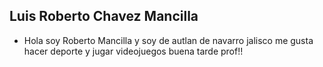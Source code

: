 ## Luis Roberto Chavez Mancilla
- Hola soy Roberto Mancilla y soy de autlan de navarro jalisco
me gusta hacer deporte y jugar videojuegos
buena tarde prof!!